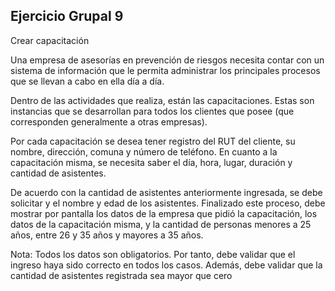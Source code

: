 ## Ejercicio Grupal 9

Crear capacitación

Una empresa de asesorías en prevención de riesgos necesita contar con un sistema de información que le permita administrar los principales procesos que se llevan a cabo en ella día a día.

Dentro de las actividades que realiza, están las capacitaciones. Estas son instancias que se desarrollan para todos los clientes que posee (que corresponden generalmente a otras empresas).

Por cada capacitación se desea tener registro del RUT del cliente, su nombre, dirección, comuna y número de teléfono. En cuanto a la capacitación misma, se necesita saber el día, hora, lugar, duración y cantidad de asistentes.

De acuerdo con la cantidad de asistentes anteriormente ingresada, se debe solicitar y el nombre y edad de los asistentes. Finalizado este proceso, debe mostrar por pantalla los datos de la empresa que pidió la capacitación, los datos de la capacitación misma, y la cantidad de personas menores a 25 años, entre 26 y 35 años y mayores a 35 años.

Nota: Todos los datos son obligatorios. Por tanto, debe validar que el ingreso haya sido correcto en todos los casos. Además, debe validar que la cantidad de asistentes registrada sea mayor que cero
